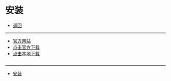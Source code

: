 # 安装

- [返回](./README.md)

---

- [官方网站](https://git-scm.com/)
- [点击官方下载](https://git-scm.com/download/win)
- [点击本地下载](https://media.huhuiyu.top/download/Git-2.39.0.2-64-bit.exe)

<section class="img-flex-box" >
  <section><img class="lazy-image" data-src="../images/git/install/git-install001.png" alt=""></section>
  <section><img class="lazy-image" data-src="../images/git/install/git-install002.png" alt=""></section>
  <section><img class="lazy-image" data-src="../images/git/install/git-install003.png" alt=""></section>
  <section><img class="lazy-image" data-src="../images/git/install/git-install004.png" alt=""></section>
  <section><img class="lazy-image" data-src="../images/git/install/git-install005.png" alt=""></section>
  <section><img class="lazy-image" data-src="../images/git/install/git-install006.png" alt=""></section>
  <section><img class="lazy-image" data-src="../images/git/install/git-install007.png" alt=""></section>
  <section><img class="lazy-image" data-src="../images/git/install/git-install008.png" alt=""></section>
  <section><img class="lazy-image" data-src="../images/git/install/git-install009.png" alt=""></section>
  <section><img class="lazy-image" data-src="../images/git/install/git-install010.png" alt=""></section>
  <section><img class="lazy-image" data-src="../images/git/install/git-install011.png" alt=""></section>
  <section><img class="lazy-image" data-src="../images/git/install/git-install012.png" alt=""></section>
  <section><img class="lazy-image" data-src="../images/git/install/git-install013.png" alt=""></section>
  <section><img class="lazy-image" data-src="../images/git/install/git-install014.png" alt=""></section>
  <section><img class="lazy-image" data-src="../images/git/install/git-install015.png" alt=""></section>
  <section><img class="lazy-image" data-src="../images/git/install/git-install016.png" alt=""></section>
  <section><img class="lazy-image" data-src="../images/git/install/git-install017.png" alt=""></section>
  <section><img class="lazy-image" data-src="../images/git/install/git-install018.png" alt=""></section>
</section>

---

- [安装](#安装)

<!-- js处理背景和css样式 -->
<script type="module" src="https://huhuiyu.top/js/github.js"></script>
